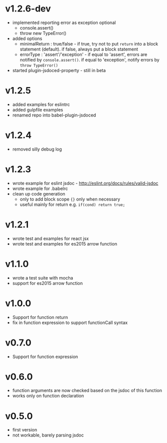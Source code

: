 # v1.2.6-dev
- implemented reporting error as exception optional
   - console.assert()
   - throw new TypeError()
- added options
  - minimalReturn : true/false - if true, try not to put ```return``` into a block statement (default). if false, always put a block statement
  - errorType : 'assert'/'exception' - if equal to 'assert', errors are notified by ```console.assert()```. 
    if equal to 'exception', notify errors by ```throw TypeError()```
- started plugin-jsdoced-property - still in beta

# v1.2.5
- added examples for eslintrc 
- added gulpfile examples 
- renamed repo into babel-plugin-jsdoced

# v1.2.4
- removed silly debug log

# v1.2.3
- wrote example for eslint jsdoc - http://eslint.org/docs/rules/valid-jsdoc
- wrote example for .babelrc
- clean up code generation 
  - only to add block scope ```{}``` only when necessary
  - useful mainly for return e.g. ```if(cond) return true;```

# v1.2.1
- wrote test and examples for react jsx
- wrote test and examples for es2015 arrow function

# v1.1.0
- wrote a test suite with mocha
- support for es2015 arrow function

# v1.0.0
- Support for function return
- fix in function expression to support functionCall syntax

# v0.7.0
- Support for function expression

# v0.6.0
- function arguments are now checked based on the jsdoc of this function
- works only on function declaration

# v0.5.0
- first version
- not workable, barely parsing jsdoc
